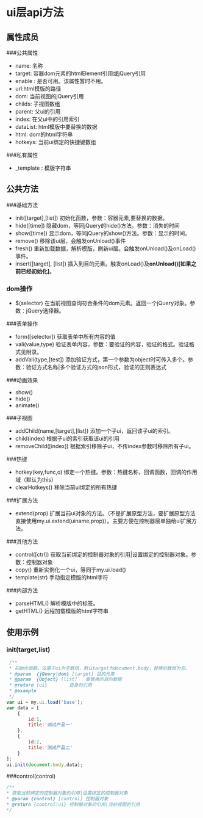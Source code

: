ui层api方法
=
属性成员
-

###公共属性

* name: 名称
* target: 容器dom元素的htmlElement引用或jQuery引用
* enable : 是否可用。该属性暂时不用。
* url:html模版的路径
* dom: 当前视图的jQuery引用
* childs: 子视图数组
* parent: 父ui的引用
* index: 在父ui中的引用索引
* dataList: html模版中要替换的数据
* html: dom的html字符串
* hotkeys: 当前ui绑定的快捷键数组

###私有属性

* _template : 模版字符串

公共方法
-
###基础方法

* init([target],[list]) 初始化函数，参数：容器元素,要替换的数据。
* hide([time]) 隐藏dom，等同jQuery的hide()方法。参数：消失的时间
* show([time]) 显示dom，等同jQuery的show()方法。参数：显示的时间。
* remove() 移除该ui层，会触发onUnload()事件
* fresh() 重新加载数据，解析模版，刷新ui层。会触发onUnload()及onLoad()事件。
* insert([target], [list]) 插入到目的元素。触发onLoad()及**onUnload()[如果之前已经初始化]**。

### dom操作

* $(selector) 在当前视图查询符合条件的dom元素。返回一个jQuery对象。参数：jQuery选择器。

###表单操作

* form([selector]) 获取表单中所有内容的值
* vali(value,type) 验证表单内容，参数：要验证的内容，验证的格式。验证格式见附录。
* addVali(type,[test]) 添加验证方式，第一个参数为object时可传入多个。参数：验证方式名称|多个验证方式的json形式，验证的正则表达式

###动画效果

* show()
* hide()
* animate()

###子视图

* addChild(name,[target],[list]) 添加一个子ui，返回该子ui的索引。
* child(index) 根据子ui的索引获取该ui的引用
* removeChild([index]) 根据索引移除子ui，不传index参数时移除所有子ui。

###热键

* hotkey(key,func,o) 绑定一个热键。参数：热键名称，回调函数，回调的作用域（默认为this）
* clearHotkeys() 移除当前ui绑定的所有热键

###扩展方法

* extend(prop) 扩展当前ui对象的方法。（不是扩展原型方法，要扩展原型方法直接使用my.ui.extend(uiname,prop)）。主要方便在控制器层单独给ui扩展方法。

###其他方法

* control([ctrl]) 获取当前绑定的控制器对象的引用|设置绑定的控制器对象。参数：控制器对象
* copy() 重新实例化一个ui，等同于my.ui.load()
* template(str) 手动指定模版的html字符 

###内部方法

* parseHTML() 解析模版中的标签。
* getHTML() 远程加载模版的html字符串

使用示例
-
### init(target,list)
```js
 /**
 * 初始化函数。设置子ui为空数组，默认target为document.body，替换的数组为空。
 * @param  {jQuery|dom} [target] 目的元素
 * @param  {Object} [list]   要替换的目的数据
 * @return {ui}        自身的引用
 * @example
 */
var ui = my.ui.load('base');
var data = [
	{
		id:1,
		title:'测试产品一'
	},
	{
		id:2,
		title:'测试产品二'
	}
];
ui.init(document.body,data);
```

###control(control)
```js
/**
* 获取当前绑定的控制器对象的引用|设置绑定的控制器对象
* @param {control} [control] 控制器对象
* @return {control|ui} 控制器对象的引用|当前视图的引用
*/
```
